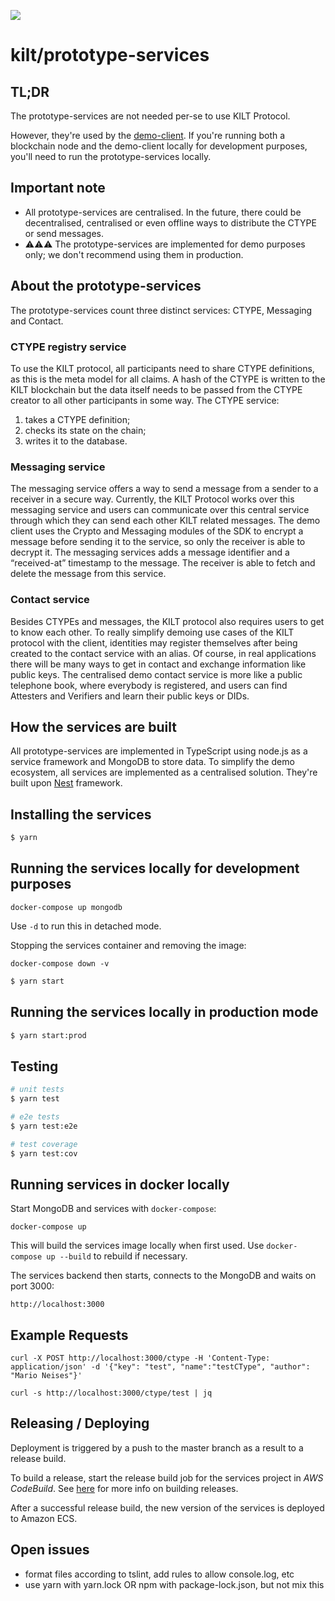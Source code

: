 [![](https://user-images.githubusercontent.com/39338561/122415864-8d6a7c00-cf88-11eb-846f-a98a936f88da.png)](https://kilt.io)

# kilt/prototype-services

## TL;DR

The prototype-services are not needed per-se to use KILT Protocol.

However, they're used by the [demo-client](https://demo.kilt.io/dashboard).
If you're running both a blockchain node and the demo-client locally for development purposes, you'll need to run the prototype-services locally.

## Important note

- All prototype-services are centralised. In the future, there could be decentralised, centralised or even offline ways to
  distribute the CTYPE or send messages.
- ⚠️⚠️⚠️ The prototype-services are implemented for demo purposes only; we don't recommend using them in production.

## About the prototype-services

The prototype-services count three distinct services: CTYPE, Messaging and Contact.

### CTYPE registry service

To use the KILT protocol, all participants need to share CTYPE definitions, as this is the meta
model for all claims. A hash of the CTYPE is written to the KILT blockchain but the data itself
needs to be passed from the CTYPE creator to all other participants in some way.
The CTYPE service:

1. takes a CTYPE definition;
2. checks its state on the chain;
3. writes it to the database.

### Messaging service

The messaging service offers a way to send a message from a sender to a receiver in a secure
way. Currently, the KILT Protocol works over this messaging service and users can
communicate over this central service through which they can send each other KILT related
messages. The demo client uses the Crypto and Messaging modules of the SDK to encrypt a
message before sending it to the service, so only the receiver is able to decrypt it. The
messaging services adds a message identifier and a “received-at” timestamp to the message.
The receiver is able to fetch and delete the message from this service.

### Contact service

Besides CTYPEs and messages, the KILT protocol also requires users to get to know each
other. To really simplify demoing use cases of the KILT protocol with the client, identities may
register themselves after being created to the contact service with an alias. Of course, in real
applications there will be many ways to get in contact and exchange information like public
keys. The centralised demo contact service is more like a public telephone book, where
everybody is registered, and users can find Attesters and Verifiers and learn their public keys
or DIDs.

## How the services are built

All prototype-services are implemented in TypeScript using node.js as a service framework and MongoDB to store data.
To simplify the demo ecosystem, all services are implemented as a centralised solution.
They're built upon [Nest](https://github.com/nestjs/nest) framework.

## Installing the services

```bash
$ yarn
```

## Running the services locally for development purposes

```
docker-compose up mongodb
```

Use `-d` to run this in detached mode.

Stopping the services container and removing the image:

```
docker-compose down -v
```

```bash
$ yarn start
```

## Running the services locally in production mode

```bash
$ yarn start:prod
```

## Testing

```bash
# unit tests
$ yarn test

# e2e tests
$ yarn test:e2e

# test coverage
$ yarn test:cov
```

## Running services in docker locally

Start MongoDB and services with `docker-compose`:

```
docker-compose up
```
This will build the services image locally when first used. 
Use `docker-compose up --build` to rebuild if necessary.

The services backend then starts, connects to the MongoDB and waits on port 3000:

```
http://localhost:3000
```

## Example Requests

```
curl -X POST http://localhost:3000/ctype -H 'Content-Type: application/json' -d '{"key": "test", "name":"testCType", "author": "Mario Neises"}'

curl -s http://localhost:3000/ctype/test | jq
```

## Releasing / Deploying

Deployment is triggered by a push to the master branch as a result to a release build.

To build a release, start the release build job for the services project in _AWS CodeBuild_. See [here](https://github.com/KILTprotocol/release-build-job/blob/master/README.md#usage) for more info on building releases.

After a successful release build, the new version of the services is deployed to Amazon ECS.

## Open issues

- format files according to tslint, add rules to allow console.log, etc
- use yarn with yarn.lock OR npm with package-lock.json, but not mix this

